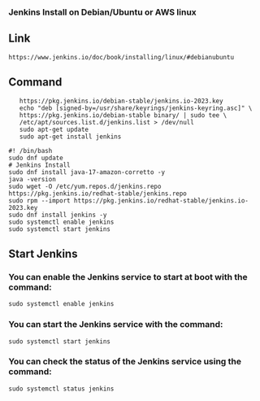 ### Jenkins Install on Debian/Ubuntu or AWS linux
## Link
```https://www.jenkins.io/doc/book/installing/linux/#debianubuntu```

## Command 
```sudo wget -O /usr/share/keyrings/jenkins-keyring.asc \
   https://pkg.jenkins.io/debian-stable/jenkins.io-2023.key
   echo "deb [signed-by=/usr/share/keyrings/jenkins-keyring.asc]" \
   https://pkg.jenkins.io/debian-stable binary/ | sudo tee \
   /etc/apt/sources.list.d/jenkins.list > /dev/null
   sudo apt-get update
   sudo apt-get install jenkins
```
```
#! /bin/bash
sudo dnf update
# Jenkins Install
sudo dnf install java-17-amazon-corretto -y
java -version
sudo wget -O /etc/yum.repos.d/jenkins.repo https://pkg.jenkins.io/redhat-stable/jenkins.repo
sudo rpm --import https://pkg.jenkins.io/redhat-stable/jenkins.io-2023.key
sudo dnf install jenkins -y
sudo systemctl enable jenkins
sudo systemctl start jenkins
```

## Start Jenkins
### You can enable the Jenkins service to start at boot with the command:
```sudo systemctl enable jenkins```

### You can start the Jenkins service with the command:
```sudo systemctl start jenkins```

### You can check the status of the Jenkins service using the command:
```sudo systemctl status jenkins```
